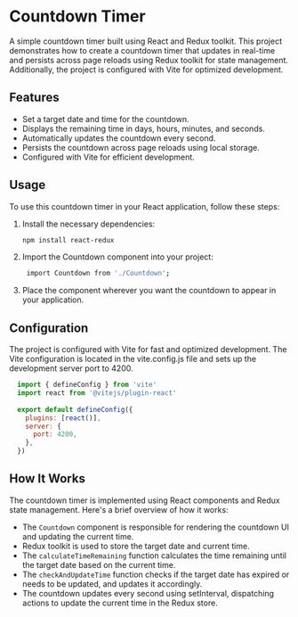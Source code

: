# Countdown Timer

A simple countdown timer built using React and Redux toolkit. This project demonstrates how to create a countdown timer that updates in real-time and persists across page reloads using Redux toolkit for state management. Additionally, the project is configured with Vite for optimized development.

## Features

- Set a target date and time for the countdown.
- Displays the remaining time in days, hours, minutes, and seconds.
- Automatically updates the countdown every second.
- Persists the countdown across page reloads using local storage.
- Configured with Vite for efficient development.

## Usage

To use this countdown timer in your React application, follow these steps:

1. Install the necessary dependencies:
   ```bash
   npm install react-redux
   ```

2. Import the Countdown component into your project:
   ```bash
    import Countdown from './Countdown';
   ```
3.  Place the <Countdown /> component wherever you want the countdown to appear in your application.

## Configuration

The project is configured with Vite for fast and optimized development. The Vite configuration is located in the vite.config.js file and sets up the development server port to 4200.

```javascript
  import { defineConfig } from 'vite'
  import react from '@vitejs/plugin-react'
  
  export default defineConfig({
    plugins: [react()],
    server: {
      port: 4200,
    },
  })
```

## How It Works

The countdown timer is implemented using React components and Redux state management. Here's a brief overview of how it works:

- The `Countdown` component is responsible for rendering the countdown UI and updating the current time.
- Redux toolkit is used to store the target date and current time.
- The `calculateTimeRemaining` function calculates the time remaining until the target date based on the current time.
- The `checkAndUpdateTime` function checks if the target date has expired or needs to be updated, and updates it accordingly.
- The countdown updates every second using setInterval, dispatching actions to update the current time in the Redux store.
